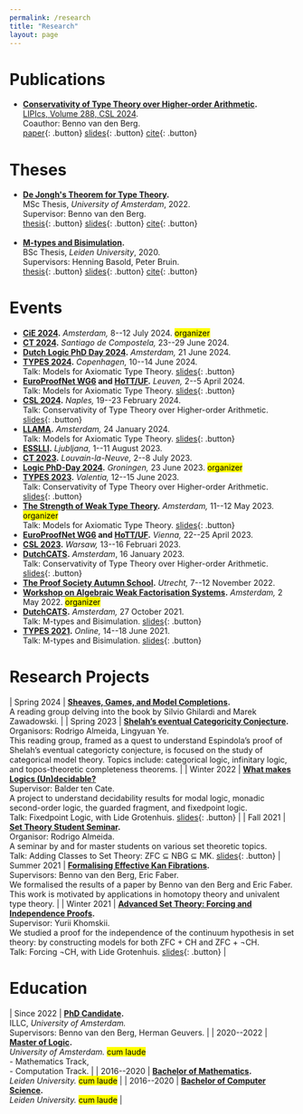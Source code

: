 ```yaml
---
permalink: /research
title: "Research"
layout: page
---
```


# Publications

- **[Conservativity of Type Theory over Higher-order Arithmetic](https://arxiv.org/abs/2308.15288).** \
    [LIPIcs, Volume 288, CSL 2024](https://doi.org/10.4230/LIPIcs.CSL.2024.44). \
    Coauthor: Benno van den Berg. \
    [paper](https://drops.dagstuhl.de/storage/00lipics/lipics-vol288-csl2024/LIPIcs.CSL.2024.44/LIPIcs.CSL.2024.44.pdf){: .button} [slides](assets/slides/conservativity_of_type_theory_over_higher_order_arithmetic_slides.pdf){: .button} [cite](assets/bibtex/conservativity_of_type_theory_over_higher_order_arithmetic.txt){: .button}

# Theses

- **[De Jongh's Theorem for Type Theory](https://eprints.illc.uva.nl/id/eprint/2229/1/MoL-2022-27.text.pdf).** \
    MSc Thesis, *University of Amsterdam*, 2022. \
    Supervisor: Benno van den Berg. \
    [thesis](https://eprints.illc.uva.nl/id/eprint/2229/1/MoL-2022-27.text.pdf){: .button} [slides](assets/slides/de_jonghs_theorem_for_type_theory_slides.pdf){: .button} [cite](assets/bibtex/de_jonghs_theorem_for_type_theory.txt){: .button} <br/><br/>
- **[M-types and Bisimulation](https://theses.liacs.nl/pdf/2019-2020-OttenDD.pdf).** \
    BSc Thesis, *Leiden University*, 2020. \
    Supervisors: Henning Basold, Peter Bruin. \
    [thesis](https://theses.liacs.nl/pdf/2019-2020-OttenDD.pdf){: .button} [slides](assets\slides\m_types_and_bisimulation_slides.pdf){: .button} [cite](assets\bibtex\m_types_and_bisimulation.txt){: .button}

# Events

- **[CiE 2024](https://events.illc.uva.nl/CiE/CiE2024/Main/).**
  *Amsterdam,* 8--12 July 2024. <mark>organizer</mark>
- **[CT 2024](https://www.usc.gal/regaca/ct2024/).**
  *Santiago de Compostela,* 23--29 June 2024.
- **[Dutch Logic PhD Day 2024](https://verenigingvoorlogica.nl/en/PhD-Day/).**
  *Amsterdam,* 21 June 2024.
- **[TYPES 2024](https://types2024.itu.dk/).**
  *Copenhagen,* 10--14 June 2024. \
  Talk: Models for Axiomatic Type Theory.
  [slides](assets/slides/models_for_axiomatic_type_theory_slides.pdf){: .button}
- **[EuroProofNet WG6](https://europroofnet.github.io/wg6-leuven/) and [HoTT/UF](https://hott-uf.github.io/2024/).**
  *Leuven,* 2--5 April 2024. \
  Talk: Models for Axiomatic Type Theory.
  [slides](assets/slides/models_for_axiomatic_type_theory_slides.pdf){: .button}
- **[CSL 2024](https://csl2024.github.io/Home/#).**
  *Naples,* 19--23 February 2024. \
  Talk: Conservativity of Type Theory over Higher-order Arithmetic.
  [slides](assets/slides/conservativity_of_type_theory_over_higher_order_arithmetic_slides_csl.pdf){: .button}
- **[LLAMA](https://events.illc.uva.nl/llama/).**
  *Amsterdam,* 24 January 2024. \
  Talk: Models for Axiomatic Type Theory.
  [slides](https://events.illc.uva.nl/llama/slides/otten-2024.pdf){: .button}
- **[ESSLLI](https://2023.esslli.eu/).**
  *Ljubljana,* 1--11 August 2023.
- **[CT 2023](https://sites.uclouvain.be/ct2023/).**
  *Louvain-la-Neuve,* 2--8 July 2023.
- **[Logic PhD-Day 2024](https://www.verenigingvoorlogica.nl/nl/PhD-Day/).**
  *Groningen,* 23 June 2023. <mark>organizer</mark>
- **[TYPES 2023](https://types2023.webs.upv.es/).**
  *Valentia,* 12--15 June 2023. \
  Talk: Conservativity of Type Theory over Higher-order Arithmetic.
  [slides](assets/slides/conservativity_of_type_theory_over_higher_order_arithmetic_slides_types.pdf){: .button}
- **[The Strength of Weak Type Theory](https://dutchcats.github.io/).**
  *Amsterdam,* 11--12 May 2023.
  <mark>organizer</mark> \
  Talk: Models for Axiomatic Type Theory.
  [slides](assets/slides/models_for_propositional_type_theory_slides.pdf){: .button}
- **[EuroProofNet WG6](https://europroofnet.github.io/wg6-vienna/) and [HoTT/UF](https://hott-uf.github.io/2023/).**
  *Vienna,* 22--25 April 2023.
- **[CSL 2023](https://csl2023.mimuw.edu.pl/).**
  *Warsaw,* 13--16 Februari 2023.
- **[DutchCATS](https://dutchcats.github.io/).**
  *Amsterdam*, 16 January 2023. \
  Talk: Conservativity of Type Theory over Higher-order Arithmetic. [slides](https://dutchcats.github.io/2023-01-16/Otten_20230116.pdf){: .button}
- **[The Proof Society Autumn School](https://uswpt.sites.uu.nl/).**
  *Utrecht,* 7--12 November 2022.
- **[Workshop on Algebraic Weak Factorisation Systems](https://dutchcats.github.io/).**
  *Amsterdam,* 2 May 2022. <mark>organizer</mark>
- **[DutchCATS](https://dutchcats.github.io/).**
  *Amsterdam,* 27 October 2021. \
  Talk: M-types and Bisimulation.
  [slides](assets\slides\m_types_and_bisimulation_slides.pdf){: .button}
- **[TYPES 2021](https://types21.liacs.nl/).**
  *Online,* 14--18 June 2021. \
  Talk: M-types and Bisimulation.
  [slides](assets\slides\m_types_and_bisimulation_slides.pdf){: .button}

# Research Projects

| Spring 2024 | **[Sheaves, Games, and Model Completions](https://link.springer.com/book/10.1007/978-94-015-9936-8).** <br/> A reading group delving into the book by Silvio Ghilardi and Marek Zawadowski. |
| Spring 2023 | **[Shelah’s eventual Categoricity Conjecture](https://rodrigonalmeida.github.io/projects/categoricalmodeltheoryreadinggroup.md.html).** <br/> Organisors: Rodrigo Almeida, Lingyuan Ye. <br/> This reading group, framed as a quest to understand Espindola’s proof of Shelah’s eventual categoricty conjecture, is focused on the study of categorical model theory. Topics include: categorical logic, infinitary logic, and topos-theoretic completeness theorems. |
| Winter 2022 | **[What makes Logics (Un)decidable?](https://msclogic.illc.uva.nl/current-students/courses/projects/project/189/1st-Semester-2021-22-What-makes-logics-un-decidable-)** <br/> Supervisor: Balder ten Cate. <br/> A project to understand decidability results for modal logic, monadic second-order logic, the guarded fragment, and fixedpoint logic. <br/> Talk: Fixedpoint Logic, with Lide Grotenhuis. [slides](assets/slides/fixedpoint_logic_slides.pdf){: .button} |
| Fall 2021 | **[Set Theory Student Seminar](https://sites.google.com/view/settheorystudentseminar/).** <br/> Organisor: Rodrigo Almeida. <br/> A seminar by and for master students on various set theoretic topics. <br/> Talk: Adding Classes to Set Theory: ZFC ⊆ NBG ⊆ MK. [slides](assets/slides/adding_classes_to_set_theory_slides.pdf){: .button}
| Summer 2021 | **[Formalising Effective Kan Fibrations](https://link.springer.com/book/10.1007/978-3-031-18900-5).** <br/> Supervisors: Benno van den Berg, Eric Faber. <br/> We formalised the results of a paper by Benno van den Berg and Eric Faber. This work is motivated by applications in homotopy theory and univalent type theory. |
| Winter 2021 | **[Advanced Set Theory: Forcing and Independence Proofs](https://www.math.uni-hamburg.de/home/khomskii/forcing2021/).** <br/> Supervisor: Yurii Khomskii. <br/> We studied a proof for the independence of the continuum hypothesis in set theory: by constructing models for both ZFC + CH and ZFC + ¬CH. <br/> Talk: Forcing ¬CH, with Lide Grotenhuis. [slides](assets/slides/forcing_slides.pdf){: .button} |

# Education

| Since 2022 | **[PhD Candidate](https://www.illc.uva.nl/People/person/5117/D-D-Otten).** <br> ILLC, *University of Amsterdam.* <br/> Supervisors: Benno van den Berg, Herman Geuvers. |
| 2020--2022 | **[Master of Logic](https://msclogic.illc.uva.nl/).** <br/> *University of Amsterdam.* <mark>cum laude</mark> <br/> - Mathematics Track, <br/> - Computation Track. |
| 2016--2020 | **[Bachelor of Mathematics](https://www.universiteitleiden.nl/onderwijs/opleidingen/bachelor/wiskunde).** <br/> *Leiden University.* <mark>cum laude</mark> |
| 2016--2020 | **[Bachelor of Computer Science](https://www.universiteitleiden.nl/onderwijs/opleidingen/bachelor/informatica).** <br/> *Leiden University.* <mark>cum laude</mark> |
